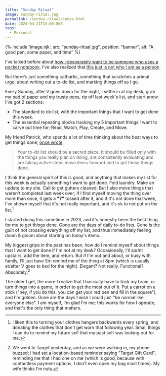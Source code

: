```yaml
---
title: "Sunday Ritual"
image: sunday-ritual.jpg
permalink: /sunday-ritual/index.html
date: 2024-04-21T15:00:00Z
tags: 
  - Personal
---
```


{% include 'image.njk',
  src: "sunday-ritual.jpg",
  position: "banner",
  alt: "A good pen, some paper, and time"
%}

I've talked before about [how I desperately want to be someone who uses a pocket notebook](/pocket-notebook/). I've also realized that [this just is not who I am as a person](/understanding-notebooks/).

But there's just something cathartic, something that scratches a primal urge, about writing out a to-do list, and marking things off as I go.

Every Sunday, after V goes down for the night, I settle in at my desk, grab my [pad of paper](https://amzn.to/4aECqB0) and [my trusty pens](https://amzn.to/4aJnvpg), rip off last week's list, and start anew. I've got 2 sections:

- The standard to do list, with the important things that I want to get done this week.
- The essential repeating blocks tracking my 5 important things I want to carve out time for; Read, Watch, Play, Create, and Move.

My friend Patrick, who spends a lot of time thinking about the best ways to get things done, [once wrote](https://patrickrhone.com/2008/04/17/getting-real-with-your-lists/):

> Your to-do list should be a sacred place. It should be filled only with the things you really plan on doing, are consistently evaluating and are taking active steps move items forward and to get those things done.

I think the general spirit of this is good, and anything that makes my list for this week is actually something I want to get done. Fold laundry. Make an update to my site. Call to get gutters cleaned. But I also move things that weren't completed last week over; if I find myself moving the thing over more than once, it gets a **"?"** tossed after it, and if it's not done that week, I've shown myself that it's not really important, and it's ok to not put on the list.[^1]

[^1]: I liken this to turning your clothes hangers backwards every spring, and donating the clothes that don't get worn that following year. Small things I can do to remind my future self that my past self was looking out for me.

I started doing this sometime in 2023, and it's honestly been the best thing for me to get things done. Gone are the days of daily to-do lists. Gone is the guilt of not crossing everything off my list, and thus immediately feeling doom & gloom about starting on today's items.

My biggest gripe in the past has been, how do I remind myself about things that I want to get done if I'm not at my desk? Occasionally, I'll sprint upstairs, add the item, and return. But if I'm out and about, or busy with family, I'll just have Siri remind me of the thing at 8pm (which is usually at/after V goes to bed for the night). Elegant? Not really. Functional? Absolutely.[^2]

[^2]: We went to Target yesterday, and as we were walking in, my phone buzzed; I had set a location-based reminder saying "Target Gift Card", reminding me that I had one on me (which is good, because with contactless payment options, I don't even open my bag most times). My wife thinks I'm nuts.

The older I get, the more I realize that I basically have to trick my brain, or turn things into a game, in order to get the most out of it. Put a carrot on a stick ("hey, if you do this, you can get your red pen and fill in the square"), and I'm golden. Gone are the days I wish I could just "be normal like everyone else". I am myself, I'm glad I'm me; this works for how I operate, and that's the only thing that matters.
